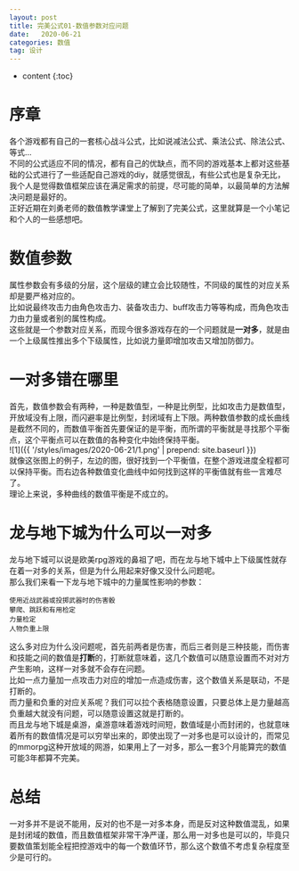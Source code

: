 ```yaml
---
layout: post
title: 完美公式01-数值参数对应问题
date:   2020-06-21
categories: 数值
tag: 设计
---
```


* content
{:toc}


序章			
====================================
各个游戏都有自己的一套核心战斗公式，比如说减法公式、乘法公式、除法公式、等式...  
不同的公式适应不同的情况，都有自己的优缺点，而不同的游戏基本上都对这些基础的公式进行了一些适配自己游戏的diy，就感觉很乱，有些公式也是复杂无比，我个人是觉得数值框架应该在满足需求的前提，尽可能的简单，以最简单的方法解决问题是最好的。  
正好近期在刘勇老师的数值教学课堂上了解到了完美公式，这里就算是一个小笔记和个人的一些感想吧。  


# 数值参数  
属性参数会有多级的分层，这个层级的建立会比较随性，不同级的属性的对应关系却是要严格对应的。  
比如说最终攻击力由角色攻击力、装备攻击力、buff攻击力等等构成，而角色攻击力由力量或者别的属性构成。  
这些就是一个参数对应关系，而现今很多游戏存在的一个问题就是**一对多**，就是由一个上级属性推出多个下级属性，比如说力量即增加攻击又增加防御力。  

# 一对多错在哪里  
首先，数值参数会有两种，一种是数值型，一种是比例型，比如攻击力是数值型，开放域没有上限，而闪避率是比例型，封闭域有上下限。两种数值参数的成长曲线是截然不同的，而数值平衡首先要保证的是平衡，而所谓的平衡就是寻找那个平衡点，这个平衡点可以在数值的各种变化中始终保持平衡。  
![1]({{ '/styles/images/2020-06-21/1.png' | prepend: site.baseurl  }})  
就像这张图上的例子，左边的图，很好找到一个平衡值，在整个游戏进度全程都可以保持平衡。而右边各种数值变化曲线中如何找到这样的平衡值就有些一言难尽了。  
理论上来说，多种曲线的数值平衡是不成立的。  

# 龙与地下城为什么可以一对多  
龙与地下城可以说是欧美rpg游戏的鼻祖了吧，而在龙与地下城中上下级属性就存在着一对多的关系，但是为什么用起来好像又没什么问题呢。  
那么我们来看一下龙与地下城中的力量属性影响的参数：  
```近战攻击命中骰  
使用近战武器或投掷武器时的伤害骰  
攀爬、跳跃和有用检定  
力量检定  
人物负重上限  
```  
这么多对应为什么没问题呢，首先前两者是伤害，而后三者则是三种技能，而伤害和技能之间的数值是**打断**的，打断就意味着，这几个数值可以随意设置而不对对方产生影响，这样一对多就不会存在问题。  
比如一点力量加一点攻击力对应的增加一点造成伤害，这个数值关系是联动，不是打断的。  
而力量和负重的对应关系呢？我们可以拉个表格随意设置，只要总体上是力量越高负重越大就没有问题，可以随意设置这就是打断的。  
而且龙与地下城是桌游，桌游意味着游戏时间短，数值域是小而封闭的，也就意味着所有的数值情况是可以穷举出来的，即使出现了一对多也是可以设计的，而常见的mmorpg这种开放域的网游，如果用上了一对多，那么一套3个月能算完的数值可能3年都算不完美。  

# 总结  
一对多并不是说不能用，反对的也不是一对多本身，而是反对这种数值混乱，如果是封闭域的数值，而且数值框架非常干净严谨，那么用一对多也是可以的，毕竟只要数值策划能全程把控游戏中的每一个数值环节，那么这个数值不考虑复杂程度至少是可行的。  
